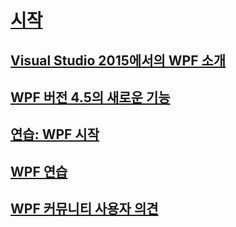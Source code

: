 # [시작](index.md)
## [Visual Studio 2015에서의 WPF 소개](introduction-to-wpf-in-vs.md)
## [WPF 버전 4.5의 새로운 기능](whats-new.md)
## [연습: WPF 시작](walkthrough-my-first-wpf-desktop-application.md)
## [WPF 연습](wpf-walkthroughs.md)
## [WPF 커뮤니티 사용자 의견](community-feedback.md)

